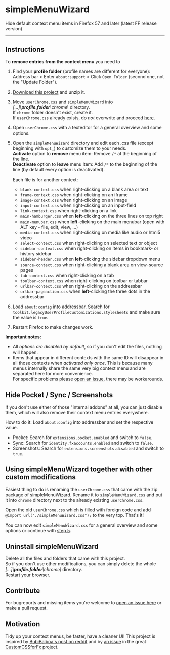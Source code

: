 # simpleMenuWizard
Hide default context menu items in Firefox 57 and later (latest FF release version)

---

## Instructions

To **remove entries from the context menu** you need to

1. Find your **profile folder** (profile names are different for everyone):  
   Address bar > Enter `about:support` > Click `Open Folder` (second one, not the "Update Folder").

2. [Download this project](https://github.com/stonecrusher/simpleMenuWizard/archive/master.zip) and unzip it.

3. Move `userChrome.css` and `simpleMenuWizard` into *[...]\\**profile.folder**\chrome\\* directory.  
   If `chrome` folder doesn't exist, create it.  
   If `userChrome.css` already exists, do *not* overwrite and proceed [here](https://github.com/stonecrusher/simpleMenuWizard#using-simplemenuwizard-together-with-other-custom-modifications).

4. Open `userChrome.css` with a texteditor for a general overview and some options.

5. Open the `simpleMenuWizard` directory and edit each .css file (except beginning with `opt_`) to customize them to your needs.  
  **Activate** option to **remove** menu item: Remove `/*` at the beginning of the line.  
  **Deactivate** option to **leave** menu item: Add `/*` to the beginning of the line (by default every option is deactivated).

    Each file is for another context:

    * `blank-context.css`	when right-clicking on a blank area or text
    * `frame-context.css` when right-clicking on an iframe
    * `image-context.css` when right-clicking on an image
    * `input-context.css` when right-clicking on an input-field
    * `link-context.css` when right-clicking on a link
    * `main-hamburger.css` when **left**-clicking on the three lines on top right
    * `main-menubar.css` when **left**-clicking on the main menubar (open with ALT key - file, edit, view, ...)
    * `media-context.css` when right-clicking on media like audio or html5 video
    * `select-context.css` when right-clicking on selected text or object
    * `sidebar-context.css` when right-clicking on items in bookmark- or history sidebar
    * `sidebar-header.css` when **left**-clicking the sidebar dropdown menu
    * `source-context.css` when right-clicking a blank area on view-source pages
    * `tab-context.css` when right-clicking on a tab
    * `toolbar-context.css` when right-clicking on toolbar or tabbar
    * `urlbar-context.css` when right-clicking on the addressbar
    * `urlbar-pageaction.css` when **left**-clicking the three dots in the addressbar

6. Load `about:config` into addressbar. Search for `toolkit.legacyUserProfileCustomizations.stylesheets` and make sure the value is `true`.

7. Restart Firefox to make changes work.

**Important notes:**
 * All *options are disabled by default*, so if you don't edit the files, nothing will happen.
 * Items that appear in different contexts with the same ID will disappear in all those contexts when *activated only once*. This is because many menus internally share the same very big context menu and are separated here for more convenience.  
   For specific problems please [open an issue](https://github.com/stonecrusher/simpleMenuWizard/issues), there may be workarounds.

## Hide Pocket / Sync / Screenshots
If you don't use either of those "internal addons" at all, you can just disable them, which will also remove their context menu entries everywhere.

How to do it: Load `about:config` into addressbar and set the respective value.

- Pocket: Search for `extensions.pocket.enabled` and switch to `false`.
- Sync: Search for `identity.fxaccounts.enabled` and switch to `false`.
- Screenshots: Search for `extensions.screenshots.disabled` and switch to `true`.

## Using simpleMenuWizard together with other custom modifications

Easiest thing to do is renaming the `userChrome.css` that came with the zip package of simpleMenuWizard.
Rename it to `simpleMenuWizard.css` and put it into `chrome` directory next to the already existing `userChrome.css`.

Open the old `userChrome.css` which is filled with foreign code and add `@import url("./simpleMenuWizard.css");` to the very top. That's it!

You can now edit `simpleMenuWizard.css` for a general overview and some options or continue with [step 5](https://github.com/stonecrusher/simpleMenuWizard#instructions).

## Uninstall simpleMenuWizard

Delete all the files and folders that came with this project.  
So if you don't use other modifications, you can simply delete the whole *[...]\\**profile.folder**\chrome\\* directory.  
Restart your browser.

## Contribute
For bugreports and missing items you're welcome to [open an issue here](https://github.com/stonecrusher/simpleMenuWizard/issues) or make a pull request.

## Motivation
Tidy up your context menus, be faster, have a cleaner UI!
This project is inspired by [BubiBalboa's post on reddit](https://www.reddit.com/r/firefox/comments/7dvtw0/guide_how_to_edit_your_context_menu/) and by [an issue](https://github.com/Aris-t2/CustomCSSforFx/issues/76) in the great [CustomCSSforFx](https://github.com/Aris-t2/CustomCSSforFx/issues/2) project.
